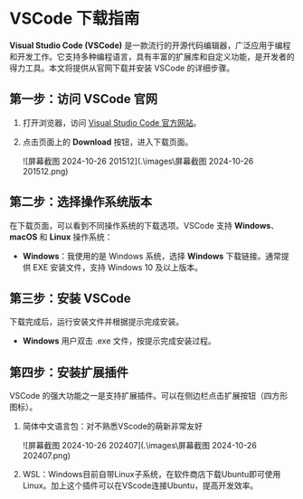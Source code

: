 # VSCode 下载指南

**Visual Studio Code (VSCode)** 是一款流行的开源代码编辑器，广泛应用于编程和开发工作。它支持多种编程语言，具有丰富的扩展库和自定义功能，是开发者的得力工具。本文将提供从官网下载并安装 VSCode 的详细步骤。

## 第一步：访问 VSCode 官网

1. 打开浏览器，访问 [Visual Studio Code 官方网站](https://code.visualstudio.com/)。

2. 点击页面上的 **Download** 按钮，进入下载页面。

   ![屏幕截图 2024-10-26 201512](.\images\屏幕截图 2024-10-26 201512.png)

## 第二步：选择操作系统版本

在下载页面，可以看到不同操作系统的下载选项。VSCode 支持 **Windows**、**macOS** 和 **Linux** 操作系统：

- **Windows**：我使用的是 Windows 系统，选择 **Windows** 下载链接。通常提供 EXE 安装文件，支持 Windows 10 及以上版本。

## 第三步：安装 VSCode

下载完成后，运行安装文件并根据提示完成安装。

- **Windows** 用户双击 .exe 文件，按提示完成安装过程。

## 第四步：安装扩展插件

VSCode 的强大功能之一是支持扩展插件。可以在侧边栏点击扩展按钮（四方形图标）。

1. 简体中文语言包：对不熟悉VScode的萌新非常友好

   ![屏幕截图 2024-10-26 202407](.\images\屏幕截图 2024-10-26 202407.png)

2. WSL：Windows目前自带Linux子系统，在软件商店下载Ubuntu即可使用Linux。加上这个插件可以在VScode连接Ubuntu，提高开发效率。

